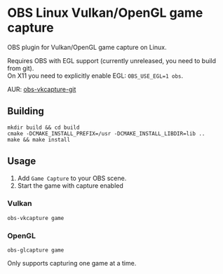 # OBS Linux Vulkan/OpenGL game capture

OBS plugin for Vulkan/OpenGL game capture on Linux.

Requires OBS with EGL support (currently unreleased, you need to build from git).  
On X11 you need to explicitly enable EGL: `OBS_USE_EGL=1 obs`.

AUR: [obs-vkcapture-git](https://aur.archlinux.org/packages/obs-vkcapture-git/)

## Building

    mkdir build && cd build
    cmake -DCMAKE_INSTALL_PREFIX=/usr -DCMAKE_INSTALL_LIBDIR=lib ..
    make && make install

## Usage

1. Add `Game Capture` to your OBS scene.
2. Start the game with capture enabled

### Vulkan

    obs-vkcapture game

### OpenGL

    obs-glcapture game

Only supports capturing one game at a time.
